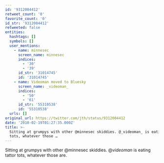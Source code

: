 ```yaml
---
id: '9312004412'
retweet_count: '0'
favorite_count: '0'
id_str: '9312004412'
retweeted: false
entities:
  hashtags: []
  symbols: []
  user_mentions:
    - name: minnesec
      screen_name: minnesec
      indices:
        - '30'
        - '39'
      id_str: '31014745'
      id: '31014745'
    - name: Videoman moved to Bluesky
      screen_name: _videoman_
      indices:
        - '50'
        - '61'
      id_str: '55310538'
      id: '55310538'
  urls: []
original_url: https://twitter.com/jth/status/9312004412
date: '2010-02-19T01:27:35.000Z'
title: >-
  Sitting at grumpys with other @minnesec skiddies. @_videoman_ is eating tattor
  tots, whatever those …
---
```


Sitting at grumpys with other @minnesec skiddies. @_videoman_ is eating tattor tots, whatever those are.